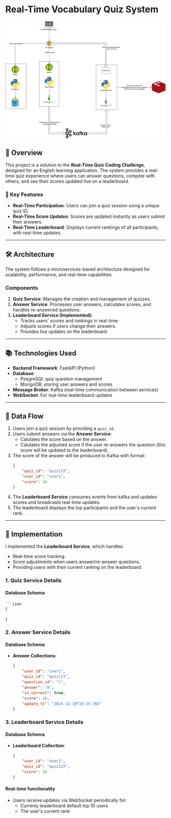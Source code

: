 # Real-Time Vocabulary Quiz System
![Real-Time Vocabulary Quiz System](./online-quiz.drawio.png)

## 📌 Overview
This project is a solution to the **Real-Time Quiz Coding Challenge**, designed for an English learning application. The system provides a real-time quiz experience where users can answer questions, compete with others, and see their scores updated live on a leaderboard.

### 🔑 Key Features
- **Real-Time Participation**: Users can join a quiz session using a unique quiz ID.
- **Real-Time Score Updates**: Scores are updated instantly as users submit their answers.
- **Real-Time Leaderboard**: Displays current rankings of all participants, with real-time updates.

---

## 🛠️ Architecture
The system follows a microservices-based architecture designed for scalability, performance, and real-time capabilities.

### **Components**
1. **Quiz Service**: Manages the creation and management of quizzes.
3. **Answer Service**: Processes user answers, calculates scores, and handles re-answered questions.
4. **Leaderboard Service (Implemented)**: 
   - Tracks users' scores and rankings in real-time.
   - Adjusts scores if users change their answers.
   - Provides live updates on the leaderboard.

---

## 📚 Technologies Used
- **Backend Framework**: FastAPI (Python)
- **Database**: 
    - PosgreSQl: quiz question management
    - MongoDB: storing user answers and scores
- **Message Broker**: Kafka (real-time communication between services)
- **WebSocket**: For real-time leaderboard updates

---

## 🔄 Data Flow
1. Users join a quiz session by providing a `quiz_id`.
2. Users submit answers via the **Answer Service**:
    - Calulates the score based on the answer.
    - Calulates the adjusted score if the user re-answers the question (this score will be updated to the leaderboard).
3. The score of the answer will be produced to Kafka with format:
    ```json
    {
        "quiz_id": "quiz123",
        "user_id": "user1",
        "score": 10
    }
4. The **Leaderboard Service** consumes events from kafka and updates scores and broadcasts real-time updates.
5. The leaderboard displays the top participants and the user's current rank.

---

## 🚀 Implementation
I implemented the **Leaderboard Service**, which handles:
- Real-time score tracking.
- Score adjustments when users answer/re-answer questions.
- Providing users with their current ranking on the leaderboard.

### **1. Quiz Service Details**
#### Database Schema
    ```json
    {

    }
### **2. Answer Service Details**
#### Databaes Schema
- **Answer Collections**:
    ```json
    {
        "user_id": "user1",
        "quiz_id": "quiz123",
        "question_id": "1",
        "answer": "A",
        "is_correct": true,
        "score": 10,
        "update_ts": "2024-11-10T10:15:30Z"
    }
### **3. Leaderboard Service Details**
#### Database Schema
- **Leaderboard Collection**:
    ```json
    {
        "user_id": "user1",
        "quiz_id": "quiz123",
        "score": 50
    }
#### Real-time functionality
- Users receive updates via WebSocket periodically for:
    - Currenly leaderboard default top 10 users
    - The user's current rank

